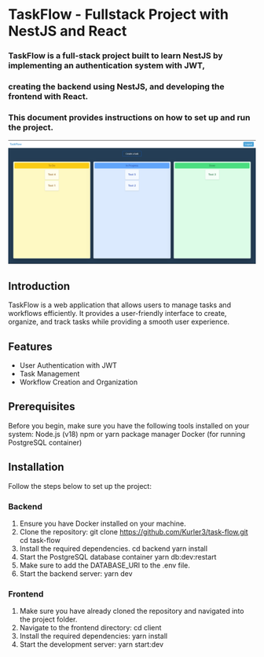 # TaskFlow - Fullstack Project with NestJS and React
### TaskFlow is a full-stack project built to learn NestJS by implementing an authentication system with JWT, 
### creating the backend using NestJS, and developing the frontend with React. 
### This document provides instructions on how to set up and run the project.

![Home](prints/print1.png)

## Introduction

TaskFlow is a web application that allows users to manage tasks and workflows efficiently. 
It provides a user-friendly interface to create, organize, and track tasks while providing a smooth user experience.

## Features
- User Authentication with JWT
- Task Management
- Workflow Creation and Organization

## Prerequisites

Before you begin, make sure you have the following tools installed on your system:
Node.js (v18)
npm or yarn package manager
Docker (for running PostgreSQL container)

## Installation

Follow the steps below to set up the project:

### Backend

1. Ensure you have Docker installed on your machine.
2. Clone the repository:
  git clone https://github.com/Kurler3/task-flow.git
  cd task-flow
3. Install the required dependencies.
  cd backend
  yarn install
4. Start the PostgreSQL database container
   yarn db:dev:restart
5. Make sure to add the DATABASE_URI to the .env file.
6. Start the backend server:
   yarn dev

### Frontend

1. Make sure you have already cloned the repository and navigated into the project folder.
2. Navigate to the frontend directory:
   cd client
3. Install the required dependencies:
   yarn install
4. Start the development server:
   yarn start:dev
